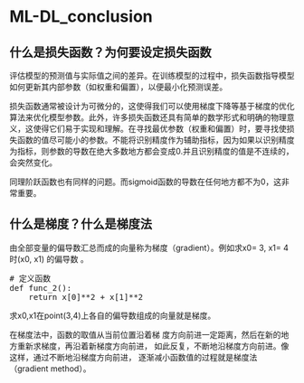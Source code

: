 # ML-DL_conclusion
<h2> 什么是损失函数？为何要设定损失函数</h2>

评估模型的预测值与实际值之间的差异。在训练模型的过程中，损失函数指导模型如何更新其内部参数（如权重和偏置），以便最小化预测误差。

损失函数通常被设计为可微分的，这使得我们可以使用梯度下降等基于梯度的优化算法来优化模型参数。此外，许多损失函数还具有简单的数学形式和明确的物理意义，这使得它们易于实现和理解。在寻找最优参数（权重和偏置）时，要寻找使损失函数的值尽可能小的参数。不能将识别精度作为辅助指标，因为如果以识别精度为指标，则参数的导数在绝大多数地方都会变成0.并且识别精度的值是不连续的，会突然变化。

同理阶跃函数也有同样的问题。而sigmoid函数的导数在任何地方都不为0，这非常重要。

<h2> 什么是梯度？什么是梯度法</h2>

由全部变量的偏导数汇总而成的向量称为梯度（gradient）。例如求x0= 3, x1= 4时(x0, x1) 的偏导数 。

<pre>
# 定义函数
def func_2():
    return x[0]**2 + x[1]**2
</pre>

求x0,x1在point(3,4)上各自的偏导数组成的向量就是梯度。

在梯度法中，函数的取值从当前位置沿着梯 度方向前进一定距离，然后在新的地方重新求梯度，再沿着新梯度方向前进， 如此反复，不断地沿梯度方向前进。像这样，通过不断地沿梯度方向前进， 逐渐减小函数值的过程就是梯度法（gradient method）。



